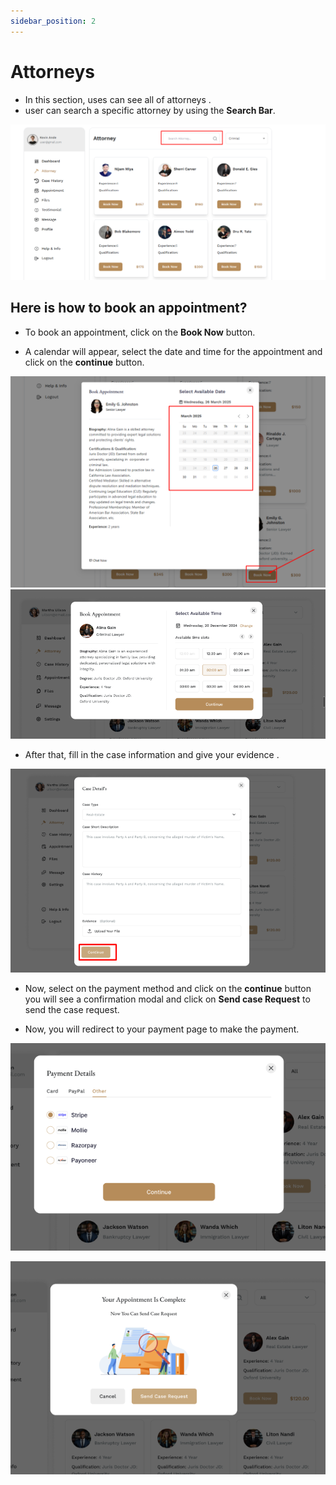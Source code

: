 ```yaml
---
sidebar_position: 2
---
```


# Attorneys


- In this section, uses can see all of attorneys .
- user can search a specific attorney by using the **Search Bar**.


![attorneys](./img/2.png)


## Here is how to book an appointment?

- To book an appointment, click on the **Book Now** button.

- A calendar will appear, select the date and time for the appointment and click on the **continue** button.

![attorneys](./img/3.png)
![attorneys](./img/5.png)

- After that, fill in the case information and give your evidence .

![attorneys](./img/1.png)

- Now, select on the payment method and click on the **continue** button you will see a confirmation modal and click on **Send case Request** to send the case request.

- Now, you will redirect to your payment page to make the payment.

![attorneys](./img/6.png)


![attorneys](./img/7.png)